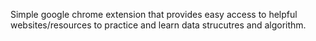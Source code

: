 Simple google chrome extension that provides easy access to helpful websites/resources to practice and learn data strucutres and algorithm.
